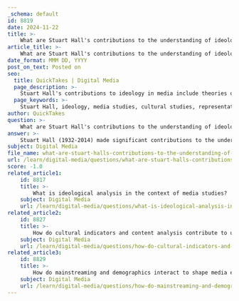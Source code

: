 ```yaml
---
_schema: default
id: 8819
date: 2024-11-22
title: >-
    What are Stuart Hall's contributions to the understanding of ideology in media?
article_title: >-
    What are Stuart Hall's contributions to the understanding of ideology in media?
date_format: MMM DD, YYYY
post_on_text: Posted on
seo:
  title: QuickTakes | Digital Media
  page_description: >-
    Stuart Hall's contributions to ideology in media include theories on representation, encoding/decoding model, hegemony, and the interplay of culture and ideology, emphasizing the active role of audiences in interpreting media.
  page_keywords: >-
    Stuart Hall, ideology, media studies, cultural studies, representation, signification, encoding, decoding, hegemony, power dynamics, Mean World Syndrome
author: QuickTakes
question: >-
    What are Stuart Hall's contributions to the understanding of ideology in media?
answer: >-
    Stuart Hall (1932-2014) made significant contributions to the understanding of ideology in media, particularly through his work in cultural studies. As a founding figure of the Birmingham School of Cultural Studies, Hall's theories have profoundly influenced how media is analyzed in relation to ideology, representation, and power dynamics.\n\n1. **Signification and Representation**: Hall's essay "Signification, Representation, Ideology" (1985) is pivotal in understanding how media texts convey meaning. He argued that media representations are not merely reflections of reality but are constructed through a process of signification that is influenced by cultural and ideological contexts. This means that media does not just represent the world; it actively shapes perceptions and ideologies.\n\n2. **Encoding/Decoding Model**: Hall introduced the encoding/decoding model of communication, which posits that media producers encode messages with specific meanings, but audiences decode these messages in various ways based on their own cultural backgrounds and experiences. This model highlights the active role of audiences in interpreting media, suggesting that meaning is not fixed but negotiated.\n\n3. **Hegemony and Ideology**: Drawing on Marxist theory, Hall explored the concept of hegemony, which refers to the dominance of certain ideologies over others in society. He argued that media plays a crucial role in maintaining hegemonic ideologies by promoting the interests of the powerful while marginalizing alternative viewpoints. This perspective emphasizes the relationship between media, power, and social structures.\n\n4. **Cultural Studies and Ideology**: Hall's work emphasized the importance of cultural studies in understanding ideology. He argued that ideology is not just a set of beliefs but is embedded in cultural practices and institutions, including media. His approach encouraged scholars to analyze how media content reflects and shapes societal values, norms, and power relations.\n\n5. **Critique of the "Base and Superstructure" Metaphor**: Hall challenged traditional Marxist notions of the "base and superstructure," suggesting that the relationship between economic structures and cultural ideologies is more complex and interdependent than previously thought. He advocated for a more nuanced understanding of how culture and ideology interact with economic and social conditions.\n\n6. **Mean World Syndrome**: Hall's insights also relate to the concept of the "Mean World Syndrome," which suggests that heavy exposure to media violence can lead audiences to perceive the world as more dangerous than it is. This aligns with his views on how media representations can distort reality and influence public perceptions and ideologies.\n\nIn summary, Stuart Hall's contributions to the understanding of ideology in media are foundational to cultural studies. His theories on signification, representation, hegemony, and the active role of audiences have shaped contemporary media analysis and continue to influence scholars and practitioners in the field.
subject: Digital Media
file_name: what-are-stuart-halls-contributions-to-the-understanding-of-ideology-in-media.md
url: /learn/digital-media/questions/what-are-stuart-halls-contributions-to-the-understanding-of-ideology-in-media
score: -1.0
related_article1:
    id: 8817
    title: >-
        What is ideological analysis in the context of media studies?
    subject: Digital Media
    url: /learn/digital-media/questions/what-is-ideological-analysis-in-the-context-of-media-studies
related_article2:
    id: 8827
    title: >-
        How do cultural indicators and content analysis contribute to understanding media effects?
    subject: Digital Media
    url: /learn/digital-media/questions/how-do-cultural-indicators-and-content-analysis-contribute-to-understanding-media-effects
related_article3:
    id: 8829
    title: >-
        How do mainstreaming and demographics interact to shape media effects on society?
    subject: Digital Media
    url: /learn/digital-media/questions/how-do-mainstreaming-and-demographics-interact-to-shape-media-effects-on-society
---
```


&nbsp;